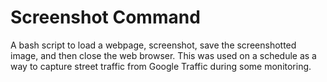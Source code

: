 # Screenshot Command
A bash script to load a webpage, screenshot, save the screenshotted image, and then close the web browser. This was used on a schedule as a way to capture street traffic from Google Traffic during some monitoring. 
